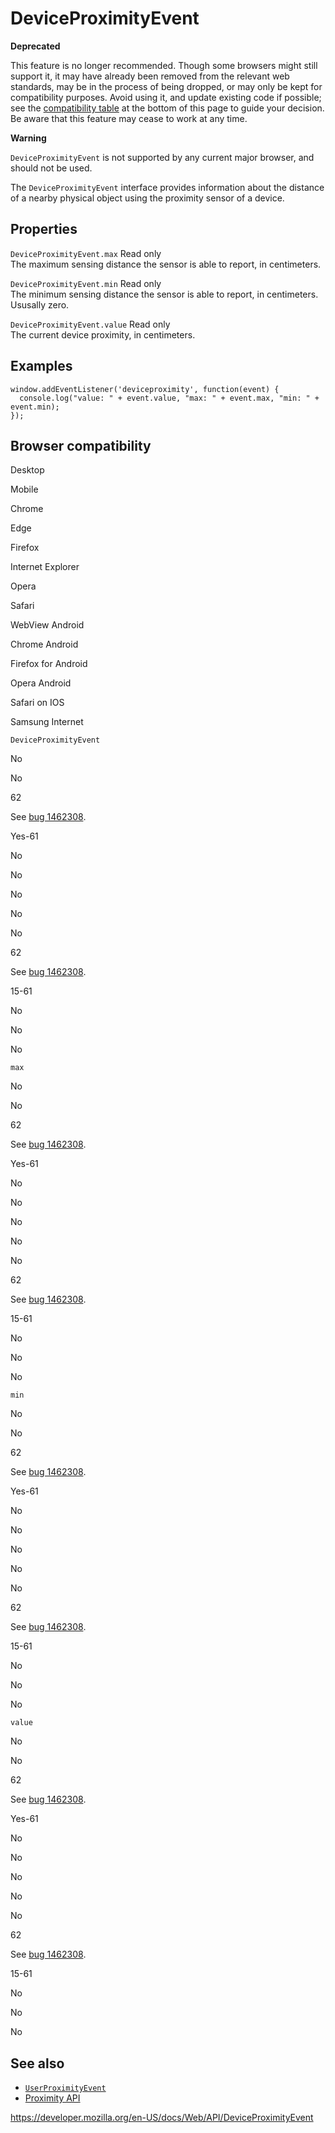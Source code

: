 # DeviceProximityEvent

**Deprecated**

This feature is no longer recommended. Though some browsers might still support it, it may have already been removed from the relevant web standards, may be in the process of being dropped, or may only be kept for compatibility purposes. Avoid using it, and update existing code if possible; see the [compatibility table](#browser_compatibility) at the bottom of this page to guide your decision. Be aware that this feature may cease to work at any time.

**Warning**

`DeviceProximityEvent` is not supported by any current major browser, and should not be used.

The `DeviceProximityEvent` interface provides information about the distance of a nearby physical object using the proximity sensor of a device.

## Properties

`DeviceProximityEvent.max` <span class="badge inline readonly">Read only </span>  
The maximum sensing distance the sensor is able to report, in centimeters.

`DeviceProximityEvent.min` <span class="badge inline readonly">Read only </span>  
The minimum sensing distance the sensor is able to report, in centimeters. Ususally zero.

`DeviceProximityEvent.value` <span class="badge inline readonly">Read only </span>  
The current device proximity, in centimeters.

## Examples

    window.addEventListener('deviceproximity', function(event) {
      console.log("value: " + event.value, "max: " + event.max, "min: " + event.min);
    });

## Browser compatibility

Desktop

Mobile

Chrome

Edge

Firefox

Internet Explorer

Opera

Safari

WebView Android

Chrome Android

Firefox for Android

Opera Android

Safari on IOS

Samsung Internet

`DeviceProximityEvent`

No

No

62

See [bug 1462308](https://bugzil.la/1462308).

Yes-61

No

No

No

No

No

62

See [bug 1462308](https://bugzil.la/1462308).

15-61

No

No

No

`max`

No

No

62

See [bug 1462308](https://bugzil.la/1462308).

Yes-61

No

No

No

No

No

62

See [bug 1462308](https://bugzil.la/1462308).

15-61

No

No

No

`min`

No

No

62

See [bug 1462308](https://bugzil.la/1462308).

Yes-61

No

No

No

No

No

62

See [bug 1462308](https://bugzil.la/1462308).

15-61

No

No

No

`value`

No

No

62

See [bug 1462308](https://bugzil.la/1462308).

Yes-61

No

No

No

No

No

62

See [bug 1462308](https://bugzil.la/1462308).

15-61

No

No

No

## See also

- [`UserProximityEvent`](userproximityevent)
- [Proximity API](proximity_events)

<a href="https://developer.mozilla.org/en-US/docs/Web/API/DeviceProximityEvent" class="_attribution-link">https://developer.mozilla.org/en-US/docs/Web/API/DeviceProximityEvent</a>
